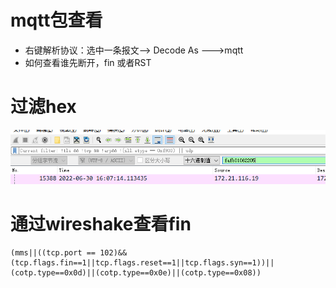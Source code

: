 # mqtt包查看

- 右键解析协议：选中一条报文--> Decode As ---\>mqtt
- 如何查看谁先断开，fin 或者RST

# 过滤hex

![查找hex](./images/wireshake_hex.png)

# 通过wireshake查看fin

```
(mms||((tcp.port == 102)&&(tcp.flags.fin==1||tcp.flags.reset==1||tcp.flags.syn==1))||(cotp.type==0x0d)||(cotp.type==0x0e)||(cotp.type==0x08))
```
